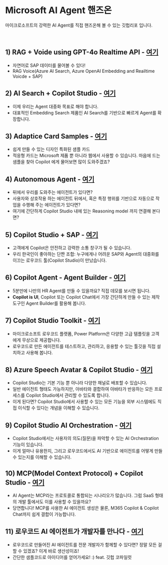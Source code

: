 # Microsoft AI Agent 핸즈온
마이크로소프트의 강력한 AI Agent를 직접 핸즈온해 볼 수 있는 깃헙리포 입니다.

<br/>

## 1) RAG + Voide using GPT-4o Realtime API - [여기](https://github.com/ChangJu-Ahn/Microsoft-AI-Agent/tree/main/RAG%20%2B%20Voide%20using%20GPT-4o%20Realtime%20API)
   - 자연어로 SAP 데이터를 물어볼 수 있다!
   - RAG Voice(Azure AI Search, Azure OpenAI Embedding and Reailtime Voicde + SAP)

## 2) AI Search + Copilot Studio - [여기](https://github.com/ChangJu-Ahn/Microsoft-AI-Agent/tree/main/AISearch%2BCopilotStudio)
   - 이제 우리는 Agent 대중화 목표로 해야 합니다.
   - 대표적인 Embedding Search 제품인 AI Search를 기반으로 빠르게 Agent를 확장합니다.

## 3) Adaptice Card Samples - [여기](https://github.com/ChangJu-Ahn/Microsoft-AI-Agent/tree/main/AdaptiveCardSamples)
   - 쉽게 만들 수 있는 디자인 특화된 샘플 카드
   - 적응형 카드는 Microsoft 제품 뿐 아니라 웹에서 사용할 수 있습니다. 마음에 드는 샘플을 찾아 Copilot 에게 물어보면 많이 도와주겠죠?

## 4) Autonomous Agent - [여기](https://github.com/ChangJu-Ahn/Microsoft-AI-Agent/tree/main/Autonomous%20Agent)
   - 뒤에서 우리를 도와주는 에이전트가 있다면?
   - 사용자와 상호작용 하는 에이전트 뒤에서, 혹은 특정 행위를 기반으로 자동으로 작업을 수행해 주는 에이전트가 있다면?
   - 여기에 간단하게 Copilot Studio 내에 있는 Reasoning model 까지 연결해 본다면?
     
## 5) Copilot Studio + SAP - [여기](https://github.com/ChangJu-Ahn/Microsoft-AI-Agent/tree/main/CopilotStudio%2BSAP)
   - 고객에게 Copilot은 안전하고 강력한 소통 창구가 될 수 있습니다.
   - 우리 한국인이 좋아하는 단짠 조합: 누구에게나 어려운 SAP와 Agent의 대중화를 이끄는 로우코드 툴(Copilot Studio)이 만났습니다.
     
## 6) Copilot Agent - Agent Builder - [여기](https://github.com/ChangJu-Ahn/Microsoft-AI-Agent/tree/main/Copilot%20Agent%20-%20Agent%20Builder)
   - 5분만에 나만의 HR Agent를 만들 수 있을까요? 직접 데모를 보시면 됩니다.
   - **Copilot is UI**, Copilot 또는 Copilot Chat에서 가장 간단하게 만들 수 있는 제작 도구인 Agent Builder를 활용해 봅니다.
     
## 7) Copilot Studio Toolkit - [여기](https://github.com/ChangJu-Ahn/Microsoft-AI-Agent/tree/main/Copilot%20Studio%20Toolkit)
   - 마이크로소프트 로우코드 플랫폼, Power Platform은 다양한 고급 템플릿을 고객에게 무상으로 제공합니다.
   - 로우코드로 만든 에이전트를 테스트하고, 관리하고, 응용할 수 있는 툴깃을 직접 설치하고 사용해 봅니다.

## 8) Azure Speech Avatar & Copilot Studio - [여기](https://github.com/ChangJu-Ahn/Microsoft-AI-Agent/tree/main/Azure%20Speech%20Avatar%20%26%20Copilot%20Studio)
   - Copilot Studio는 기본 기능 뿐 아니라 다양한 채널로 배포할 수 있습니다. 
   - 일반 에이전트 형태도 가능하지만, 아바타와 결합하여 아바타가 반응하는 모든 프로세스를 Copilot Studio에서 관리할 수 있도록 합니다.
   - 이게 된다면? Copilot Studio에서 사용할 수 있는 모든 기능을 외부 시스템에도 직접 이식할 수 있다는 개념을 이해할 수 있습니다.

## 9) Copilot Studio AI Orchestration - [여기](https://github.com/ChangJu-Ahn/Microsoft-AI-Agent/tree/main/Copilot%20Studio%20AI%20Orchestration)
   - Copilot Studio에서는 사용자의 의도(질문)을 파악할 수 있는 AI Orchestration 기능이 있습니다.
   - 이게 얼마나 유용한지, 그리고 로우코드에서도 AI 기반으로 에이전트를 어떻게 만들 수 있는지를 이해할 수 있습니다. 

## 10) MCP(Model Context Protocol) + Copilot Studio - [여기](https://github.com/ChangJu-Ahn/Microsoft-AI-Agent/tree/main/MCP%20+%20CopilotStudio)
   - AI Agent는 MCP라는 프로토콜로 통합되는 시나리오가 많습니다. 그럼 SaaS 형태의 개발 툴에서도 이를 사용할 수 있을까요?
   - 당연합니다! MCP를 사용한 AI 에이전트 생성은 물론, M365 Copilot & Copilot Chat까지 쉽게 결합이 가능합니다.

## 11) 로우코드 AI 에이전트가 개발자를 만나다 - [여기](https://github.com/ChangJu-Ahn/Microsoft-AI-Agent/tree/main/Copilot%20Studio%20through%20M365%20Agents%20SDK)
   - 로우코드로 만들어진 AI 에이전트를 전문 개발자가 함께할 수 있다면? 정말 모든 걸 할 수 있겠죠? 이게 바로 생산성이죠!
   - 간단한 샘플코드로 아이디어를 얻어가세요! :) feat. 깃헙 코파일럿
